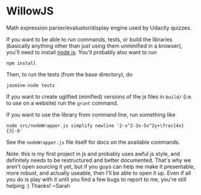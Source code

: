 WillowJS
========

Math expression parser/evaluator/display engine used by Udacity quizzes.

If you want to be able to run commands, tests, or build the libraries (basically anything other than just using
them unminified in a browser), you'll need to install [node.js](http://nodejs.org/).  You'll probably also want to run

	npm install

Then, to run the tests (from the base directory), do

	jasmine-node tests

If you want to create uglified (minified) versions of the js files in `build/` (i.e. to use on a website)
run the `grunt` command.

If you want to use the library from command line, run something like

	node src/nodeWrapper.js simplify newline '2-x^2-3x-5x^2y+\frac{4x}{3}-6'

See the `nodeWrapper.js` file itself for docs on the available commands.


Note: this is my first project in js and probably uses awful js style, and definitely needs to be restructured
and better documented.  That's why we aren't open sourcing it yet, but if you guys can help me make it presentable,
more robust, and actually useable, then I'll be able to open it up.  Even if all you do is play with it until you find
a few bugs to report to me, you're still helping :)  Thanks! ~Sarah
